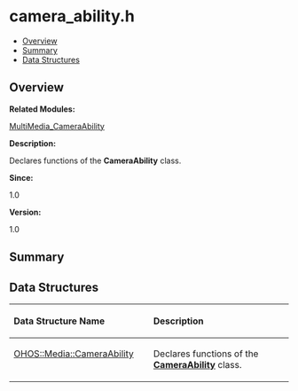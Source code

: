 # camera\_ability.h<a name="EN-US_TOPIC_0000001054799563"></a>

-   [Overview](#section1236060488165626)
-   [Summary](#section898002719165626)
-   [Data Structures](#nested-classes)

## **Overview**<a name="section1236060488165626"></a>

**Related Modules:**

[MultiMedia\_CameraAbility](multimedia_cameraability.md)

**Description:**

Declares functions of the  **CameraAbility**  class. 

**Since:**

1.0

**Version:**

1.0

## **Summary**<a name="section898002719165626"></a>

## Data Structures<a name="nested-classes"></a>

<a name="table356292608165626"></a>
<table><thead align="left"><tr id="row1275498218165626"><th class="cellrowborder" valign="top" width="50%" id="mcps1.1.3.1.1"><p id="p1030682614165626"><a name="p1030682614165626"></a><a name="p1030682614165626"></a>Data Structure Name</p>
</th>
<th class="cellrowborder" valign="top" width="50%" id="mcps1.1.3.1.2"><p id="p563934202165626"><a name="p563934202165626"></a><a name="p563934202165626"></a>Description</p>
</th>
</tr>
</thead>
<tbody><tr id="row1593606526165626"><td class="cellrowborder" valign="top" width="50%" headers="mcps1.1.3.1.1 "><p id="p1214583974165626"><a name="p1214583974165626"></a><a name="p1214583974165626"></a><a href="ohos-media-cameraability.md">OHOS::Media::CameraAbility</a></p>
</td>
<td class="cellrowborder" valign="top" width="50%" headers="mcps1.1.3.1.2 "><p id="p845099876165626"><a name="p845099876165626"></a><a name="p845099876165626"></a>Declares functions of the <strong id="b1682507996165626"><a name="b1682507996165626"></a><a name="b1682507996165626"></a><a href="ohos-media-cameraability.md">CameraAbility</a></strong> class. </p>
</td>
</tr>
</tbody>
</table>

